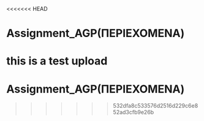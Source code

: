 <<<<<<< HEAD
# Assignment_AGP(ΠΕΡΙΕΧΟΜΕΝΑ)
this is a test upload
=======
# Assignment_AGP(ΠΕΡIΕΧΟΜΕΝΑ)
>>>>>>> 532dfa8c533576d2516d229c6e852ad3cfb9e26b
